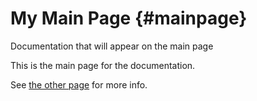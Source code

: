 My Main Page                         {#mainpage}
============

Documentation that will appear on the main page

This is the main page for the documentation.

See [the other page](other.md) for more info.
